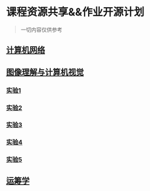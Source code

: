 # 课程资源共享&&作业开源计划
> 一切内容仅供参考

## [计算机网络](./计算机网络/Introduction.md)
## [图像理解与计算机视觉](./图像理解与计算机视觉/Introduction.md)
### [实验1](./图像理解与计算机视觉/Introduction.md#实验1)
### [实验2](./图像理解与计算机视觉/Introduction.md#实验2)
### [实验3](./图像理解与计算机视觉/Introduction.md#实验3)
### [实验4](./图像理解与计算机视觉/Introduction.md#实验4)
### [实验5](./图像理解与计算机视觉/Introduction.md#实验5)

## [运筹学](./运筹学/Introduction.md)